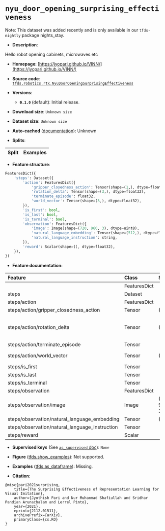 <div itemscope itemtype="http://schema.org/Dataset">
  <div itemscope itemprop="includedInDataCatalog" itemtype="http://schema.org/DataCatalog">
    <meta itemprop="name" content="TensorFlow Datasets" />
  </div>
  <meta itemprop="name" content="nyu_door_opening_surprising_effectiveness" />
  <meta itemprop="description" content="Hello robot opening cabinets, microwaves etc&#10;&#10;To use this dataset:&#10;&#10;```python&#10;import tensorflow_datasets as tfds&#10;&#10;ds = tfds.load(&#x27;nyu_door_opening_surprising_effectiveness&#x27;, split=&#x27;train&#x27;)&#10;for ex in ds.take(4):&#10;  print(ex)&#10;```&#10;&#10;See [the guide](https://www.tensorflow.org/datasets/overview) for more&#10;informations on [tensorflow_datasets](https://www.tensorflow.org/datasets).&#10;&#10;" />
  <meta itemprop="url" content="https://www.tensorflow.org/datasets/catalog/nyu_door_opening_surprising_effectiveness" />
  <meta itemprop="sameAs" content="https://jyopari.github.io/VINN/" />
  <meta itemprop="citation" content="@misc{pari2021surprising,&#10;    title={The Surprising Effectiveness of Representation Learning for Visual Imitation}, &#10;    author={Jyothish Pari and Nur Muhammad Shafiullah and Sridhar Pandian Arunachalam and Lerrel Pinto},&#10;    year={2021},&#10;    eprint={2112.01511},&#10;    archivePrefix={arXiv},&#10;    primaryClass={cs.RO}&#10;}" />
</div>

# `nyu_door_opening_surprising_effectiveness`


Note: This dataset was added recently and is only available in our
`tfds-nightly` package
<span class="material-icons" title="Available only in the tfds-nightly package">nights_stay</span>.

*   **Description**:

Hello robot opening cabinets, microwaves etc

*   **Homepage**:
    [https://jyopari.github.io/VINN/](https://jyopari.github.io/VINN/)

*   **Source code**:
    [`tfds.robotics.rtx.NyuDoorOpeningSurprisingEffectiveness`](https://github.com/tensorflow/datasets/tree/master/tensorflow_datasets/robotics/rtx/rtx.py)

*   **Versions**:

    *   **`0.1.0`** (default): Initial release.

*   **Download size**: `Unknown size`

*   **Dataset size**: `Unknown size`

*   **Auto-cached**
    ([documentation](https://www.tensorflow.org/datasets/performances#auto-caching)):
    Unknown

*   **Splits**:

Split | Examples
:---- | -------:

*   **Feature structure**:

```python
FeaturesDict({
    'steps': Dataset({
        'action': FeaturesDict({
            'gripper_closedness_action': Tensor(shape=(1,), dtype=float32),
            'rotation_delta': Tensor(shape=(3,), dtype=float32),
            'terminate_episode': float32,
            'world_vector': Tensor(shape=(3,), dtype=float32),
        }),
        'is_first': bool,
        'is_last': bool,
        'is_terminal': bool,
        'observation': FeaturesDict({
            'image': Image(shape=(720, 960, 3), dtype=uint8),
            'natural_language_embedding': Tensor(shape=(512,), dtype=float32),
            'natural_language_instruction': string,
        }),
        'reward': Scalar(shape=(), dtype=float32),
    }),
})
```

*   **Feature documentation**:

Feature                                        | Class        | Shape         | Dtype   | Description
:--------------------------------------------- | :----------- | :------------ | :------ | :----------
                                               | FeaturesDict |               |         |
steps                                          | Dataset      |               |         |
steps/action                                   | FeaturesDict |               |         |
steps/action/gripper_closedness_action         | Tensor       | (1,)          | float32 |
steps/action/rotation_delta                    | Tensor       | (3,)          | float32 | Angular velocity around x, y and z axis.
steps/action/terminate_episode                 | Tensor       |               | float32 |
steps/action/world_vector                      | Tensor       | (3,)          | float32 | Velocity in XYZ.
steps/is_first                                 | Tensor       |               | bool    |
steps/is_last                                  | Tensor       |               | bool    |
steps/is_terminal                              | Tensor       |               | bool    |
steps/observation                              | FeaturesDict |               |         |
steps/observation/image                        | Image        | (720, 960, 3) | uint8   |
steps/observation/natural_language_embedding   | Tensor       | (512,)        | float32 |
steps/observation/natural_language_instruction | Tensor       |               | string  |
steps/reward                                   | Scalar       |               | float32 |

*   **Supervised keys** (See
    [`as_supervised` doc](https://www.tensorflow.org/datasets/api_docs/python/tfds/load#args)):
    `None`

*   **Figure**
    ([tfds.show_examples](https://www.tensorflow.org/datasets/api_docs/python/tfds/visualization/show_examples)):
    Not supported.

*   **Examples**
    ([tfds.as_dataframe](https://www.tensorflow.org/datasets/api_docs/python/tfds/as_dataframe)):
    Missing.

*   **Citation**:

```
@misc{pari2021surprising,
    title={The Surprising Effectiveness of Representation Learning for Visual Imitation},
    author={Jyothish Pari and Nur Muhammad Shafiullah and Sridhar Pandian Arunachalam and Lerrel Pinto},
    year={2021},
    eprint={2112.01511},
    archivePrefix={arXiv},
    primaryClass={cs.RO}
}
```

